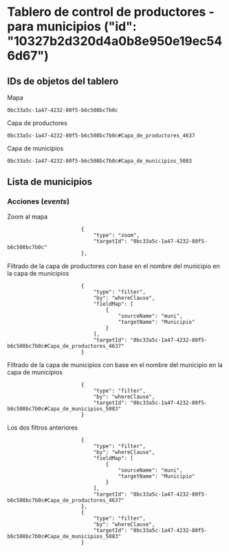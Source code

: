 # Tablero de control de productores - para municipios ("id": "10327b2d320d4a0b8e950e19ec546d67")

## IDs de objetos del tablero
Mapa
```terminal
0bc33a5c-1a47-4232-80f5-b6c508bc7b0c
```

Capa de productores
```terminal
0bc33a5c-1a47-4232-80f5-b6c508bc7b0c#Capa_de_productores_4637
```

Capa de municipios
```terminal
0bc33a5c-1a47-4232-80f5-b6c508bc7b0c#Capa_de_municipios_5083
```

## Lista de municipios
### Acciones (_events_)
Zoom al mapa
```terminal
                        {
                            "type": "zoom",
                            "targetId": "0bc33a5c-1a47-4232-80f5-b6c508bc7b0c"
                        },
```

Filtrado de la capa de productores con base en el nombre del municipio en la capa de municipios
```terminal
                        {
                            "type": "filter",
                            "by": "whereClause",
                            "fieldMap": [
                                {
                                    "sourceName": "muni",
                                    "targetName": "Municipio"
                                }
                            ],
                            "targetId": "0bc33a5c-1a47-4232-80f5-b6c508bc7b0c#Capa_de_productores_4637"
                        }
```                        

Filtrado de la capa de municipios con base en el nombre del municipio en la capa de municipios
```terminal
                        {
                            "type": "filter",
                            "by": "whereClause",
                            "targetId": "0bc33a5c-1a47-4232-80f5-b6c508bc7b0c#Capa_de_municipios_5083"
                        }
```                        

Los dos filtros anteriores
```terminal
                        {
                            "type": "filter",
                            "by": "whereClause",
                            "fieldMap": [
                                {
                                    "sourceName": "muni",
                                    "targetName": "Municipio"
                                }
                            ],
                            "targetId": "0bc33a5c-1a47-4232-80f5-b6c508bc7b0c#Capa_de_productores_4637"
                        },
                        {
                            "type": "filter",
                            "by": "whereClause",
                            "targetId": "0bc33a5c-1a47-4232-80f5-b6c508bc7b0c#Capa_de_municipios_5083"
                        }  
```

